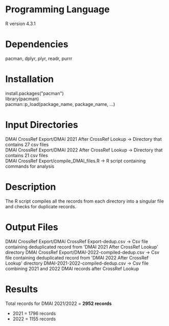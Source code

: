 # Programming Language
R version 4.3.1

# Dependencies
pacman, dplyr, plyr, readr, purrr

# Installation
install.packages("pacman")  
library(pacman)  
pacman::p_load(package_name, package_name, ...)

# Input Directories
DMAI CrossRef Export/DMAI 2021 After CrossRef Lookup -> Directory that contains 27 csv files  
DMAI CrossRef Export/DMAI 2022 After CrossRef Lookup -> Directory that contains 21 csv files  
DMAI CrossRef Export/compile_DMAI_files.R -> R script containing commands for analysis  

# Description
The R script compiles all the records from each directory into a singular file and checks for duplicate records. 

# Output Files
DMAI CrossRef Export/DMAI CrossRef Export-dedup.csv -> Csv file containing deduplicated record from 'DMAI 2021 After CrossRef Lookup' directory
DMAI CrossRef Export/DMAI-2022-compiled-dedup.csv -> Csv file containing deduplicated record from 'DMAI 2022 After CrossRef Lookup' directory
DMAI-2021-2022-compiled-dedup.csv -> Csv file combining 2021 and 2022 DMAI records after CrossRef Lookup

# Results
Total records for DMAI 2021/2022 = **2952 records**
- 2021 = 1796 records
- 2022 = 1155 records 
